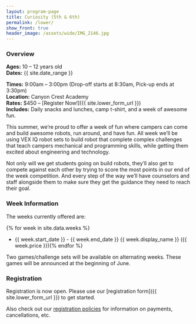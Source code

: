 ```yaml
---
layout: program-page
title: Curiosity (5th & 6th)
permalink: /lower/
show_front: true
header_image: /assets/wide/IMG_2146.jpg
---
```


### Overview
**Ages:** 10 – 12 years old  
**Dates:** {{ site.date_range }}

**Times:** 9:00am – 3:00pm (Drop-off starts at 8:30am, Pick-up ends at 3:30pm)  
**Location:** Canyon Crest Academy  
**Rates:** $450 – [Register Now!]({{ site.lower_form_url }})  
**Includes:** Daily snacks and lunches, camp t-shirt, and a week of awesome fun.  

This summer, we’re proud to offer a week of fun where campers can come and build awesome robots, run around, and have fun. All week we’ll be using VEX IQ robot sets to build robot that complete complex challenges that teach campers mechanical and programming skills, while getting them excited about engineering and technology.

Not only will we get students going on build robots, they’ll also get to compete against each other by trying to score the most points in our end of the week competition. And every step of the way we’ll have counselors and staff alongside them to make sure they get the guidance they need to reach their goal.

### Week Information
The weeks currently offered are:

{% for week in site.data.weeks %}
- {{ week.start_date }} - {{ week.end_date }} {{ week.display_name }} ({{ week.price }}){% endfor %}

Two games/challenge sets will be available on alternating weeks. These games will be announced at the beginning of June.

### Registration
Registration is now open. Please use our [registration form]({{ site.lower_form_url }}) to get started.

Also check out our [registration policies](/camp/about/registration) for information on payments, cancellations, etc.
